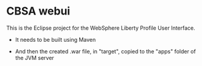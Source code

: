 # CBSA webui
<!---  Copyright IBM Corp. 2023    -->
This is the Eclipse project for the WebSphere Liberty Profile User Interface.

* It needs to be built using Maven

* And then the created .war file, in "target", copied to the "apps" folder of the JVM server
